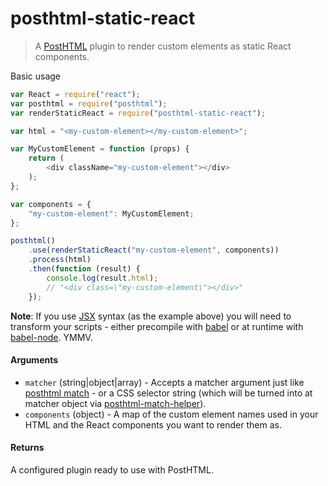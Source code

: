 # posthtml-static-react

> A [PostHTML](https://github.com/posthtml/posthtml) plugin to render custom elements as static React components.

Basic usage

```js
var React = require("react");
var posthtml = require("posthtml");
var renderStaticReact = require("posthtml-static-react");

var html = "<my-custom-element></my-custom-element>";

var MyCustomElement = function (props) {
	return (
		<div className="my-custom-element"></div>
	);
};

var components = {
	"my-custom-element": MyCustomElement;
};

posthtml()
	.use(renderStaticReact("my-custom-element", components))
	.process(html)
	.then(function (result) {
		console.log(result.html);
		// "<div class=\"my-custom-element\"></div>"
	});
```

**Note**: If you use [JSX](https://facebook.github.io/jsx/) syntax (as the example above) you will need to transform your scripts - either precompile with [babel](https://babeljs.io/docs/usage/cli/#babel) or at runtime with [babel-node](https://babeljs.io/docs/usage/cli/#babel-node). YMMV.

#### Arguments

* `matcher` (string|object|array) - Accepts a matcher argument just like [posthtml match](https://github.com/posthtml/posthtml/blob/master/README.md#match-objectstringregexp-functionposthtmlnode-posthtmlnodestring) - or a CSS selector string (which will be turned into at matcher object via [posthtml-match-helper](https://github.com/rasmusfl0e/posthtml-match-helper)).
* `components` (object) - A map of the custom element names used in your HTML and the React components you want to render them as.

#### Returns

A configured plugin ready to use with PostHTML.
